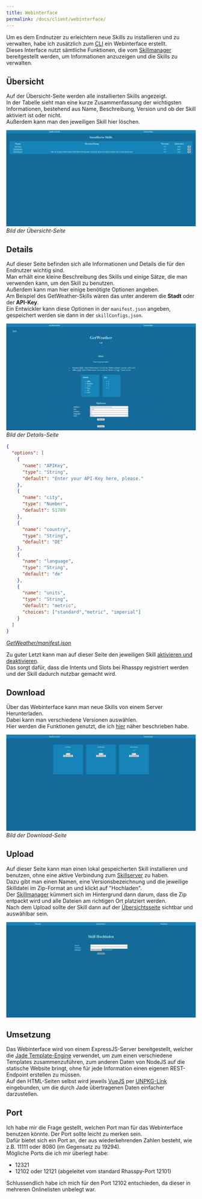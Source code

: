 ```yaml
---
title: Webinterface
permalink: /docs/client/webinterface/
---
```


Um es dem Endnutzer zu erleichtern neue Skills zu installieren und zu verwalten, habe ich zusätzlich zum [CLI](./cli.md) ein Webinterface erstellt.  
Dieses Interface nutzt sämtliche Funktionen, die vom [Skillmanager](./skillmanager.md) bereitgestellt werden, um Informationen anzuzeigen und die Skills zu verwalten.

## Übersicht

Auf der Übersicht-Seite werden alle installierten Skills angezeigt.  
In der Tabelle sieht man eine kurze Zusammenfassung der wichtigsten Informationen, bestehend aus Name, Beschreibung, Version und ob der Skill aktiviert ist oder nicht.  
Außerdem kann man den jeweiligen Skill hier löschen.  

![Installed-Page](./../../assets/img/Webinterface/overviewPage.png)  
*Bild der Übersicht-Seite*

## Details
Auf dieser Seite befinden sich alle Informationen und Details die für den Endnutzer wichtig sind.  
Man erhält eine kleine Beschreibung des Skills und einige Sätze, die man verwenden kann, um den Skill zu benutzen.  
Außerdem kann man hier einige benötigte Optionen angeben.  
Am Beispiel des GetWeather-Skills wären das unter anderem die **Stadt** oder der **API-Key**.  
Ein Entwickler kann diese Optionen in der ``manifest.json`` angeben, gespeichert werden sie dann in der ``skillConfigs.json``.  

![Details-Page](./../../assets/img/Webinterface/detailsPage-GetWeather.png)  
*Bild der Details-Seite*

```json
{
  "options": [
    {
      "name": "APIKey",
      "type": "String",
      "default": "Enter your API-Key here, please."
    },
    {
      "name": "city",
      "type": "Number",
      "default": 51789
    },
    {
      "name": "country",
      "type": "String",
      "default": "DE"
    },
    {
      "name": "language",
      "type": "String",
      "default": "de"
    },
    {
      "name": "units",
      "type": "String",
      "default": "metric",
      "choices": ["standard","metric", "imperial"]
    }
  ]
}
```  
*[GetWeather/manifest.json](https://github.com/fwehn/pp-voiceassistant/blob/main/src/server/skills/GetWeather/1.0/manifest.json)*

Zu guter Letzt kann man auf dieser Seite den jeweiligen Skill [aktivieren und deaktivieren](./skillmanager.md#skills-aktivieren).  
Das sorgt dafür, dass die Intents und Slots bei Rhasspy registriert werden und der Skill dadurch nutzbar gemacht wird.

## Download
Über das Webinterface kann man neue Skills von einem Server Herunterladen.  
Dabei kann man verschiedene Versionen auswählen.  
Hier werden die Funktionen genutzt, die ich [hier](./skillmanager.md#online) näher beschrieben habe.  

![Download-Page](./../../assets/img/Webinterface/downloadPage.png)  
*Bild der Download-Seite*

## Upload
Auf dieser Seite kann man einen lokal gespeicherten Skill installieren und benutzen, ohne eine aktive Verbindung zum [Skillserver](./../server/skillserver.md) zu haben.  
Dazu gibt man einen Namen, eine Versionsbezeichnung und die jeweilige Skilldatei im Zip-Format an und klickt auf "Hochladen".  
Der [Skillmanager](./skillmanager.md#offline) kümmert sich im Hintergrund dann darum, dass die Zip entpackt wird und alle Dateien am richtigen Ort platziert werden.  
Nach dem Upload sollte der Skill dann auf der [Übersichtsseite](#bersicht) sichtbar und auswählbar sein.  

![Upload-Page](./../../assets/img/Webinterface/uploadPage.png)  

## Umsetzung
Das Webinterface wird von einem ExpressJS-Server bereitgestellt, welcher die [Jade Template-Engine](https://jade-lang.com/) verwendet, um zum einen verschiedene Templates zusammenzuführen, zum anderen Daten von NodeJS auf die statische Website bringt, ohne für jede Information einen eigenen REST-Endpoint erstellen zu müssen.  
Auf den HTML-Seiten selbst wird jeweils [VueJS](https://v3.vuejs.org/guide/introduction.html#what-is-vue-js) per [UNPKG-Link](https://unpkg.com/) eingebunden, um die durch Jade übertragenen Daten einfacher darzustellen.  

## Port
Ich habe mir die Frage gestellt, welchen Port man für das Webinterface benutzen könnte.
Der Port sollte leicht zu merken sein.  
Dafür bietet sich ein Port an, der aus wiederkehrenden Zahlen besteht, wie z.B. 11111 oder 8080 (im Gegensatz zu 19294).  
Mögliche Ports die ich mir überlegt habe:
- 12321
- 12102 oder 12121 (abgeleitet vom standard Rhasspy-Port 12101)

Schlussendlich habe ich mich für den Port 12102 entschieden, da dieser in mehreren Onlinelisten unbelegt war.